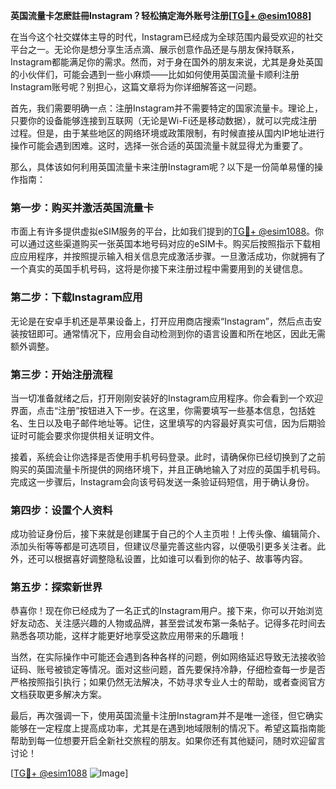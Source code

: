 **英国流量卡怎麽註冊Instagram？轻松搞定海外账号注册[[TG💪+ @esim1088](https://t.me/s/esim1088)]**

在当今这个社交媒体主导的时代，Instagram已经成为全球范围内最受欢迎的社交平台之一。无论你是想分享生活点滴、展示创意作品还是与朋友保持联系，Instagram都能满足你的需求。然而，对于身在国外的朋友来说，尤其是身处英国的小伙伴们，可能会遇到一些小麻烦——比如如何使用英国流量卡顺利注册Instagram账号呢？别担心，这篇文章将为你详细解答这一问题。

首先，我们需要明确一点：注册Instagram并不需要特定的国家流量卡。理论上，只要你的设备能够连接到互联网（无论是Wi-Fi还是移动数据），就可以完成注册过程。但是，由于某些地区的网络环境或政策限制，有时候直接从国内IP地址进行操作可能会遇到困难。这时，选择一张合适的英国流量卡就显得尤为重要了。

那么，具体该如何利用英国流量卡来注册Instagram呢？以下是一份简单易懂的操作指南：

### 第一步：购买并激活英国流量卡

市面上有许多提供虚拟eSIM服务的平台，比如我们提到的[TG💪+ @esim1088](https://t.me/s/esim1088)。你可以通过这些渠道购买一张英国本地号码对应的eSIM卡。购买后按照指示下载相应应用程序，并按照提示输入相关信息完成激活步骤。一旦激活成功，你就拥有了一个真实的英国手机号码，这将是你接下来注册过程中需要用到的关键信息。

### 第二步：下载Instagram应用

无论是在安卓手机还是苹果设备上，打开应用商店搜索“Instagram”，然后点击安装按钮即可。通常情况下，应用会自动检测到你的语言设置和所在地区，因此无需额外调整。

### 第三步：开始注册流程

当一切准备就绪之后，打开刚刚安装好的Instagram应用程序。你会看到一个欢迎界面，点击“注册”按钮进入下一步。在这里，你需要填写一些基本信息，包括姓名、生日以及电子邮件地址等。记住，这里填写的内容最好真实可信，因为后期验证时可能会要求你提供相关证明文件。

接着，系统会让你选择是否使用手机号码登录。此时，请确保你已经切换到了之前购买的英国流量卡所提供的网络环境下，并且正确地输入了对应的英国手机号码。完成这一步骤后，Instagram会向该号码发送一条验证码短信，用于确认身份。

### 第四步：设置个人资料

成功验证身份后，接下来就是创建属于自己的个人主页啦！上传头像、编辑简介、添加头衔等等都是可选项目，但建议尽量完善这些内容，以便吸引更多关注者。此外，还可以根据喜好调整隐私设置，比如谁可以看到你的帖子、故事等内容。

### 第五步：探索新世界

恭喜你！现在你已经成为了一名正式的Instagram用户。接下来，你可以开始浏览好友动态、关注感兴趣的人物或品牌，甚至尝试发布第一条帖子。记得多花时间去熟悉各项功能，这样才能更好地享受这款应用带来的乐趣哦！

当然，在实际操作中可能还会遇到各种各样的问题，例如网络延迟导致无法接收验证码、账号被锁定等情况。面对这些问题，首先要保持冷静，仔细检查每一步是否严格按照指引执行；如果仍然无法解决，不妨寻求专业人士的帮助，或者查阅官方文档获取更多解决方案。

最后，再次强调一下，使用英国流量卡注册Instagram并不是唯一途径，但它确实能够在一定程度上提高成功率，尤其是在遇到地域限制的情况下。希望这篇指南能帮助到每一位想要开启全新社交旅程的朋友。如果你还有其他疑问，随时欢迎留言讨论！

[[TG💪+ @esim1088](https://t.me/s/esim1088) ![Image](https://i.postimg.cc/4NQfJmqS/Snipaste-2025-05-13-00-14-12.png)]